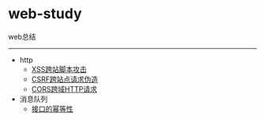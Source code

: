 # web-study
web总结

---

* http
    * [XSS跨站脚本攻击](http/XSS攻击.md)
    * [CSRF跨站点请求伪造](http/CSRF攻击.md)
    * [CORS跨域HTTP请求](http/CORS跨域.md)
* 消息队列
    * [接口的幂等性](queue/接口的幂等性.md)
